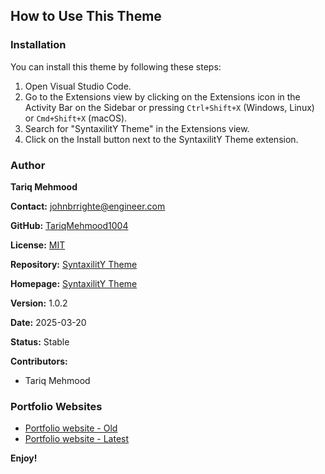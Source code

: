 ## How to Use This Theme

### Installation

You can install this theme by following these steps:

1. Open Visual Studio Code.
2. Go to the Extensions view by clicking on the Extensions icon in the Activity Bar on the Sidebar or pressing `Ctrl+Shift+X` (Windows, Linux) or `Cmd+Shift+X` (macOS).
3. Search for "SyntaxilitY Theme" in the Extensions view.
4. Click on the Install button next to the SyntaxilitY Theme extension.

### Author

**Tariq Mehmood**

**Contact:** johnbrrighte@engineer.com

**GitHub:** [TariqMehmood1004](https://github.com/TariqMehmood1004)

**License:** [MIT](https://opensource.org/licenses/MIT)

**Repository:** [SyntaxilitY Theme](https://github.com/TariqMehmood1004/syntaxility-color-theme.git)

**Homepage:** [SyntaxilitY Theme](https://github.com/TariqMehmood1004/syntaxility-color-theme.git)

**Version:** 1.0.2

**Date:** 2025-03-20

**Status:** Stable

**Contributors:**

* Tariq Mehmood

### Portfolio Websites
- [Portfolio website - Old](https://tariqmehmood1004.github.io/)
- [Portfolio website - Latest](https://tariq-mehmood-portfolio.vercel.app/)

**Enjoy!**
